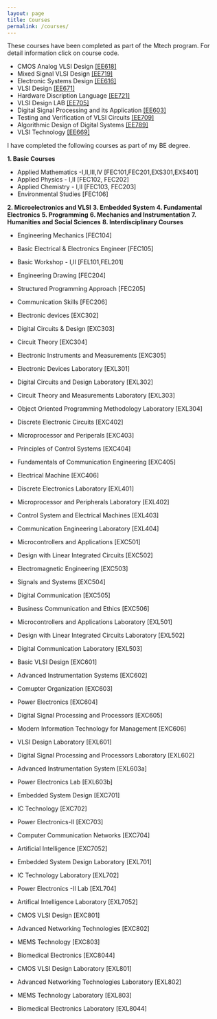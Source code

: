 ```yaml
---
layout: page
title: Courses
permalink: /courses/
---
```

These courses have been completed as part of the Mtech program. For detail information click on course code.

- CMOS Analog VLSI Design [[EE618]](https://www.ee.iitb.ac.in/web/academics/courses/EE618)
- Mixed Signal VLSI Design [[EE719]](https://www.ee.iitb.ac.in/web/academics/courses/EE719)
- Electronic Systems Design [[EE616]](https://www.ee.iitb.ac.in/web/academics/courses/EE616)
- VLSI Design [[EE671]](https://www.ee.iitb.ac.in/web/academics/courses/EE671)
- Hardware Discription Language [[EE721]](https://www.ee.iitb.ac.in/web/academics/courses/EE721)
- VLSI Design LAB [[EE705]](https://www.ee.iitb.ac.in/web/academics/courses/EE705)
- Digital Signal Processing and its Application [[EE603]](https://www.ee.iitb.ac.in/web/academics/courses/EE603)
- Testing and Verification of VLSI Circuits [[EE709]](https://www.ee.iitb.ac.in/web/academics/courses/EE709)
- Algorithmic Design of Digital Systems [[EE789]](https://www.ee.iitb.ac.in/web/academics/courses/EE789)
- VLSI Technology [[EE669]](https://www.ee.iitb.ac.in/web/academics/courses/EE669)

I have completed the following courses as part of my BE degree. 

**1. Basic Courses**
  - Applied Mathematics -I,II,III,IV [FEC101,FEC201,EXS301,EXS401]
  - Applied Physics - I,II [FEC102, FEC202]
  - Applied Chemistry - I,II [FEC103, FEC203]
  - Environmental Studies [FEC106]

**2. Microelectronics and VLSI**
**3. Embedded System**
**4. Fundamental Electronics**
**5. Programming**
**6. Mechanics and Instrumentation**
**7. Humanities and Social Sciences**
**8. Interdisciplinary Courses**
  
  

- Engineering Mechanics [FEC104]
- Basic Electrical & Electronics Engineer [FEC105]

- Basic Workshop - I,II [FEL101,FEL201]
- Engineering Drawing [FEC204]
- Structured Programming Approach [FEC205]
- Communication Skills [FEC206]
- Electronic devices [EXC302]
- Digital Circuits & Design [EXC303]
- Circuit Theory [EXC304]
- Electronic Instruments and Measurements [EXC305]
- Electronic Devices Laboratory [EXL301]
- Digital Circuits and Design Laboratory [EXL302]
- Circuit Theory and Measurements Laboratory [EXL303]
- Object Oriented Programming Methodology Laboratory [EXL304]
- Discrete Electronic Circuits [EXC402]
- Microprocessor and Periperals [EXC403]
- Principles of Control Systems [EXC404]
- Fundamentals of Communication Engineering [EXC405]
- Electrical Machine [EXC406]
- Discrete Electronics Laboratory [EXL401]
- Microprocessor and Peripherals Laboratory [EXL402]
- Control System and Electrical Machines [EXL403]
- Communication Engineering Laboratory [EXL404]
- Microcontrollers and Applications [EXC501]
- Design with Linear Integrated Circuits [EXC502]
- Electromagnetic Engineering [EXC503]
- Signals and Systems [EXC504]
- Digital Communication [EXC505]
- Business Communication and Ethics [EXC506]
- Microcontrollers and Applications Laboratory [EXL501]
- Design with Linear Integrated Circuits Laboratory [EXL502]
- Digital Communication Laboratory [EXL503]
- Basic VLSI Design [EXC601]
- Advanced Instrumentation Systems [EXC602]
- Comupter Organization [EXC603]
- Power Electronics [EXC604]
- Digital Signal Processing and Processors [EXC605]
- Modern Information Technology for  Management [EXC606]
- VLSI Design Laboratory [EXL601]
- Digital Signal Processing and Processors Laboratory [EXL602]
- Advanced Instrumentation System [EXL603a]
- Power Electronics Lab [EXL603b]
- Embedded System Design [EXC701]
- IC Technology [EXC702]
- Power Electronics-II [EXC703]
- Computer Communication Networks [EXC704]
- Artificial Intelligence [EXC7052]
- Embedded System Design Laboratory [EXL701]
- IC Technology Laboratory [EXL702]
- Power Electronics -II Lab [EXL704]
- Artifical Intelligence Laboratory [EXL7052]
- CMOS VLSI Design [EXC801]
- Advanced Networking Technologies [EXC802]
- MEMS Technology [EXC803]
- Biomedical Electronics [EXC8044]
- CMOS VLSI Design Laboratory [EXL801]
- Advanced Networking Technologies Laboratory [EXL802]
- MEMS Technology Laboratory [EXL803]
- Biomedical Electronics Laboratory [EXL8044]
